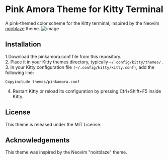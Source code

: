 # Pink Amora Theme for Kitty Terminal
A pink-themed color scheme for the Kitty terminal, inspired by the Neovim [noirblaze](https://github.com/n1ghtmare/noirblaze-vim) theme.
![image](https://github.com/user-attachments/assets/d61a40f3-4e6c-4e74-ba91-9a682bfb86cf)

## Installation

1.Download the pinkamora.conf file from this repository.  
2. Place it in your Kitty themes directory, typically `~/.config/kitty/themes/.`  
3. In your Kitty configuration file `(~/.config/kitty/kitty.conf)`, add the following line:  
````
Copyinclude themes/pinkamora.conf
````

4. Restart Kitty or reload its configuration by pressing Ctrl+Shift+F5 inside Kitty.

## License
This theme is released under the MIT License.

## Acknowledgements
This theme was inspired by the Neovim "noirblaze" theme.
